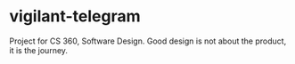 # vigilant-telegram
Project for CS 360, Software Design. Good design is not about the product, it is the journey.
